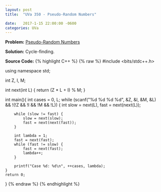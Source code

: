 ```yaml
---
layout: post
title:  "UVa 350 - Pseudo-Random Numbers"

date:   2017-1-15 22:00:00 -0600
categories: UVa
---
```


**Problem:** [Pseudo-Random Numbers]

**Solution:**
Cycle-finding. 

**Source Code:**
{% highlight C++ %}
{% raw %}
#include <bits/stdc++.h>

using namespace std;

int Z, I, M;

int next(int L) {
    return (Z * L + I) % M;
}

int main(){
    int cases = 0, L;
    while (scanf("%d %d %d %d", &Z, &I, &M, &L) && !(!Z && !I && !M && !L)) {
        int slow = next(L), fast = next(next(L));
        
        while (slow != fast) {
            slow = next(slow);
            fast = next(next(fast));
        }

        int lambda = 1;
        fast = next(fast);
        while (fast != slow) {
            fast = next(fast);
            lambda++;
        }
        
        printf("Case %d: %d\n", ++cases, lambda);
    }
    return 0;
}
{% endraw %}
{% endhighlight %}

[Pseudo-Random Numbers]:https://uva.onlinejudge.org/index.php?option=com_onlinejudge&Itemid=8&category=24&page=show_problem&problem=286
